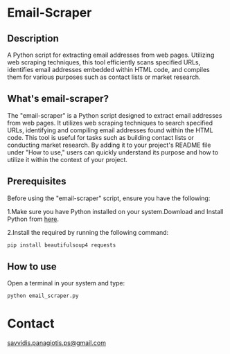 # Email-Scraper

## Description

A Python script for extracting email addresses from web pages. Utilizing web scraping techniques, this tool efficiently scans specified URLs, identifies email addresses embedded within HTML code, and compiles them for various purposes such as contact lists or market research.

## What's email-scraper?
The "email-scraper" is a Python script designed to extract email addresses from web pages. It utilizes web scraping techniques to search specified URLs, identifying and compiling email addresses found within the HTML code. This tool is useful for tasks such as building contact lists or conducting market research. By adding it to your project's README file under "How to use," users can quickly understand its purpose and how to utilize it within the context of your project.

## Prerequisites
Before using the "email-scraper" script, ensure you have the following:

1.Make sure you have Python installed on your system.Download and Install Python from <a href="https://python.org/downloads">here</a>.

2.Install the required by running the following command:

```bash
pip install beautifulsoup4 requests
```

## How to use
Open a terminal in your system and type:
```bash
python email_scraper.py
```

# Contact
savvidis.panagiotis.ps@gmail.com
